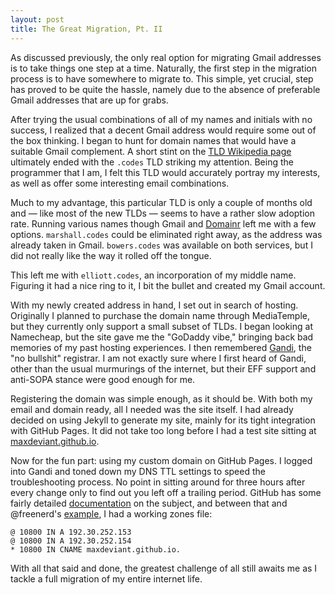 ```yaml
---
layout: post
title: The Great Migration, Pt. II
---
```


As discussed previously, the only real option for migrating Gmail addresses is to take things one step at a time. Naturally, the first step in the migration process is to have somewhere to migrate to. This simple, yet crucial, step has proved to be quite the hassle, namely due to the absence of preferable Gmail addresses that are up for grabs.

After trying the usual combinations of all of my names and initials with no success, I realized that a decent Gmail address would require some out of the box thinking. I began to hunt for domain names that would have a suitable Gmail complement. A short stint on the [TLD Wikipedia page](http://en.wikipedia.org/wiki/List_of_Internet_top-level_domains) ultimately ended with the `.codes` TLD striking my attention. Being the programmer that I am, I felt this TLD would accurately portray my interests, as well as offer some interesting email combinations.

Much to my advantage, this particular TLD is only a couple of months old and — like most of the new TLDs — seems to have a rather slow adoption rate. Running various names though Gmail and [Domainr](https://domai.nr/) left me with a few options. `marshall.codes` could be eliminated right away, as the address was already taken in Gmail. `bowers.codes` was available on both services, but I did not really like the way it rolled off the tongue.

This left me with `elliott.codes`, an incorporation of my middle name. Figuring it had a nice ring to it, I bit the bullet and created my Gmail account.

With my newly created address in hand, I set out in search of hosting. Originally I planned to purchase the domain name through MediaTemple, but they currently only support a small subset of TLDs. I began looking at Namecheap, but the site gave me the "GoDaddy vibe," bringing back bad memories of my past hosting experiences. I then remembered [Gandi](http://www.gandi.net/), the "no bullshit" registrar. I am not exactly sure where I first heard of Gandi, other than the usual murmurings of the internet, but their EFF support and anti-SOPA stance were good enough for me.

Registering the domain was simple enough, as it should be. With both my email and domain ready, all I needed was the site itself. I had already decided on using Jekyll to generate my site, mainly for its tight integration with GitHub Pages. It did not take too long before I had a test site sitting at [maxdeviant.github.io](http://maxdeviant.github.io/).

Now for the fun part: using my custom domain on GitHub Pages. I logged into Gandi and toned down my DNS TTL settings to speed the troubleshooting process. No point in sitting around for three hours after every change only to find out you left off a trailing period. GitHub has some fairly detailed [documentation](https://help.github.com/articles/setting-up-a-custom-domain-with-github-pages) on the subject, and between that and @freenerd's [example](http://www.freenerd.de/setting-up-jekyll-on-github.io-with-a-custom-domain-on-gandi.net/), I had a working zones file:

```
@ 10800 IN A 192.30.252.153
@ 10800 IN A 192.30.252.154
* 10800 IN CNAME maxdeviant.github.io.
```

With all that said and done, the greatest challenge of all still awaits me as I tackle a full migration of my entire internet life.
